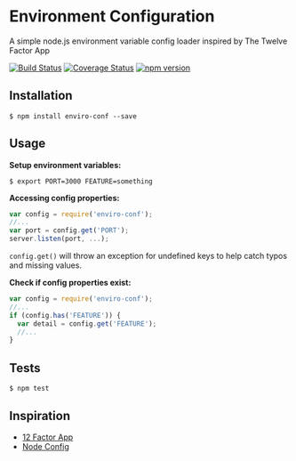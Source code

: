 # Environment Configuration

A simple node.js environment variable config loader inspired by The Twelve Factor App

[![Build
Status](https://travis-ci.org/chrisandrews7/enviro-conf.svg?branch=master)](https://travis-ci.org/chrisandrews7/enviro-conf) [![Coverage Status](https://coveralls.io/repos/github/chrisandrews7/enviro-conf/badge.svg?branch=master)](https://coveralls.io/github/chrisandrews7/enviro-conf?branch=master) [![npm version](https://img.shields.io/npm/v/enviro-conf.svg?style=flat)](https://www.npmjs.com/package/enviro-conf)

## Installation

```shell
$ npm install enviro-conf --save
```

## Usage

**Setup environment variables:**

```shell
$ export PORT=3000 FEATURE=something
```

**Accessing config properties:**

```js
var config = require('enviro-conf');
//...
var port = config.get('PORT');
server.listen(port, ...);
```

`config.get()` will throw an exception for undefined keys to help catch typos and missing values.

**Check if config properties exist:**

```js
var config = require('enviro-conf');
//...
if (config.has('FEATURE')) {
  var detail = config.get('FEATURE');
  //...
}
```

## Tests

```shell
$ npm test
```

## Inspiration

* [12 Factor App](http://12factor.net/config)
* [Node Config](https://github.com/lorenwest/node-config)
